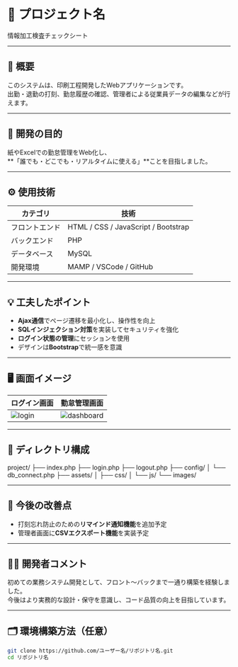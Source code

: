 # 🌸 プロジェクト名
情報加工検査チェックシート

---

## 📝 概要
このシステムは、印刷工程開発したWebアプリケーションです。  
出勤・退勤の打刻、勤怠履歴の確認、管理者による従業員データの編集などが行えます。

---

## 🎯 開発の目的
紙やExcelでの勤怠管理をWeb化し、  
**「誰でも・どこでも・リアルタイムに使える」**ことを目指しました。

---

## ⚙️ 使用技術
| カテゴリ | 技術 |
|-----------|------|
| フロントエンド | HTML / CSS / JavaScript / Bootstrap |
| バックエンド | PHP |
| データベース | MySQL |
| 開発環境 | MAMP / VSCode / GitHub |

---

## 💡 工夫したポイント
- **Ajax通信**でページ遷移を最小化し、操作性を向上  
- **SQLインジェクション対策**を実装してセキュリティを強化  
- **ログイン状態の管理**にセッションを使用  
- デザインは**Bootstrap**で統一感を意識  

---

## 🖥️ 画面イメージ
| ログイン画面 | 勤怠管理画面 |
|---------------|--------------|
| ![login](./images/login.png) | ![dashboard](./images/dashboard.png) |

---

## 📂 ディレクトリ構成
project/
├── index.php
├── login.php
├── logout.php
├── config/
│ └── db_connect.php
├── assets/
│ ├── css/
│ └── js/
└── images/


---

## 🚀 今後の改善点
- 打刻忘れ防止のための**リマインド通知機能**を追加予定  
- 管理者画面に**CSVエクスポート機能**を実装予定  

---

## 👩‍💻 開発者コメント
初めての業務システム開発として、フロント〜バックまで一通り構築を経験しました。  
今後はより実務的な設計・保守を意識し、コード品質の向上を目指しています。

---

## 🗂️ 環境構築方法（任意）
```bash
git clone https://github.com/ユーザー名/リポジトリ名.git
cd リポジトリ名
